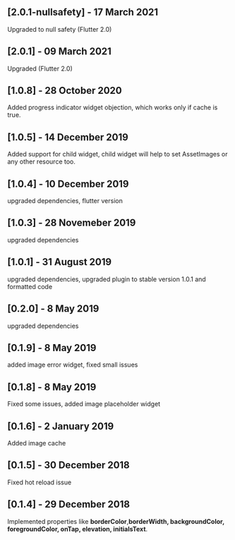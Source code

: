 ## [2.0.1-nullsafety] - 17 March 2021
Upgraded to null safety (Flutter 2.0)

## [2.0.1] - 09 March 2021
Upgraded (Flutter 2.0)

## [1.0.8] - 28 October 2020
Added progress indicator widget objection, which works only if cache is true.

## [1.0.5] - 14 December 2019
Added support for child widget, child widget will help to set AssetImages or any other resource too. 

## [1.0.4] - 10 December 2019
upgraded dependencies, flutter version

## [1.0.3] - 28 Novemeber 2019
upgraded dependencies

## [1.0.1] - 31 August 2019
upgraded dependencies, upgraded plugin to stable version 1.0.1 and formatted code

## [0.2.0] - 8 May 2019
upgraded dependencies

## [0.1.9] - 8 May 2019
added image error widget, fixed small issues

## [0.1.8] - 8 May 2019
Fixed some issues, added image placeholder widget  

## [0.1.6] - 2 January 2019
Added image cache 

## [0.1.5] - 30 December 2018
Fixed hot reload issue

## [0.1.4] - 29 December 2018
Implemented properties like **borderColor**,**borderWidth, backgroundColor, foregroundColor, onTap, elevation, initialsText**.
